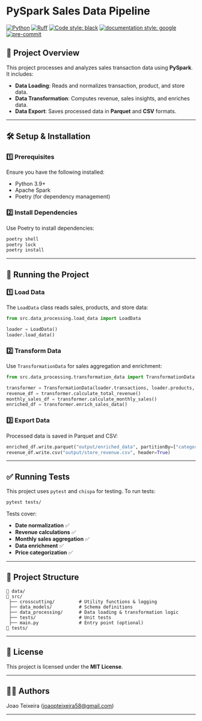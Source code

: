 # PySpark Sales Data Pipeline

[![Python](https://img.shields.io/badge/python-3.9+-informational.svg)](https://www.python.org)
[![Ruff](https://img.shields.io/endpoint?url=https://raw.githubusercontent.com/astral-sh/ruff/main/assets/badge/v2.json)](https://github.com/astral-sh/ruff)
[![Code style: black](https://img.shields.io/badge/code%20style-black-000000.svg)](https://github.com/psf/black)
[![documentation style: google](https://img.shields.io/badge/%20style-google-3666d6.svg)](https://google.github.io/styleguide/pyguide.html#s3.8-comments-and-docstrings)
[![pre-commit](https://img.shields.io/badge/pre--commit-enabled-brightgreen?logo=pre-commit&logoColor=white)](https://github.com/pre-commit/pre-commit)


## 📌 Project Overview
This project processes and analyzes sales transaction data using **PySpark**. It includes:
- **Data Loading**: Reads and normalizes transaction, product, and store data.
- **Data Transformation**: Computes revenue, sales insights, and enriches data.
- **Data Export**: Saves processed data in **Parquet** and **CSV** formats.

---

## 🛠️ Setup & Installation
### 1️⃣ Prerequisites
Ensure you have the following installed:
- Python 3.9+
- Apache Spark
- Poetry (for dependency management)

### 2️⃣ Install Dependencies
Use Poetry to install dependencies:
```bash
poetry shell
poetry lock
poetry install
```
---

## 🚀 Running the Project
### 1️⃣ Load Data
The `LoadData` class reads sales, products, and store data:
```python
from src.data_processing.load_data import LoadData

loader = LoadData()
loader.load_data()
```

### 2️⃣ Transform Data
Use `TransformationData` for sales aggregation and enrichment:
```python
from src.data_processing.transformation_data import TransformationData

transformer = TransformationData(loader.transactions, loader.products, loader.stores)
revenue_df = transformer.calculate_total_revenue()
monthly_sales_df = transformer.calculate_monthly_sales()
enriched_df = transformer.enrich_sales_data()
```

### 3️⃣ Export Data
Processed data is saved in Parquet and CSV:
```python
enriched_df.write.parquet("output/enriched_data", partitionBy=["category", "transaction_date"])
revenue_df.write.csv("output/store_revenue.csv", header=True)
```

---

## ✅ Running Tests
This project uses `pytest` and `chispa` for testing. To run tests:
```bash
pytest tests/
```
Tests cover:
- **Date normalization** ✅
- **Revenue calculations** ✅
- **Monthly sales aggregation** ✅
- **Data enrichment** ✅
- **Price categorization** ✅

---

## 📂 Project Structure
```
📁 data/
📁 src/
 ├── crosscutting/         # Utility functions & logging
 ├── data_models/          # Schema definitions
 ├── data_processing/      # Data loading & transformation logic
 ├── tests/                # Unit tests
 ├── main.py               # Entry point (optional)
📁 tests/
```

---

## 📜 License
This project is licensed under the **MIT License**.

---


## 👨‍💼 Authors
Joao Teixeira (joaopteixeira58@gmail.com)

---
